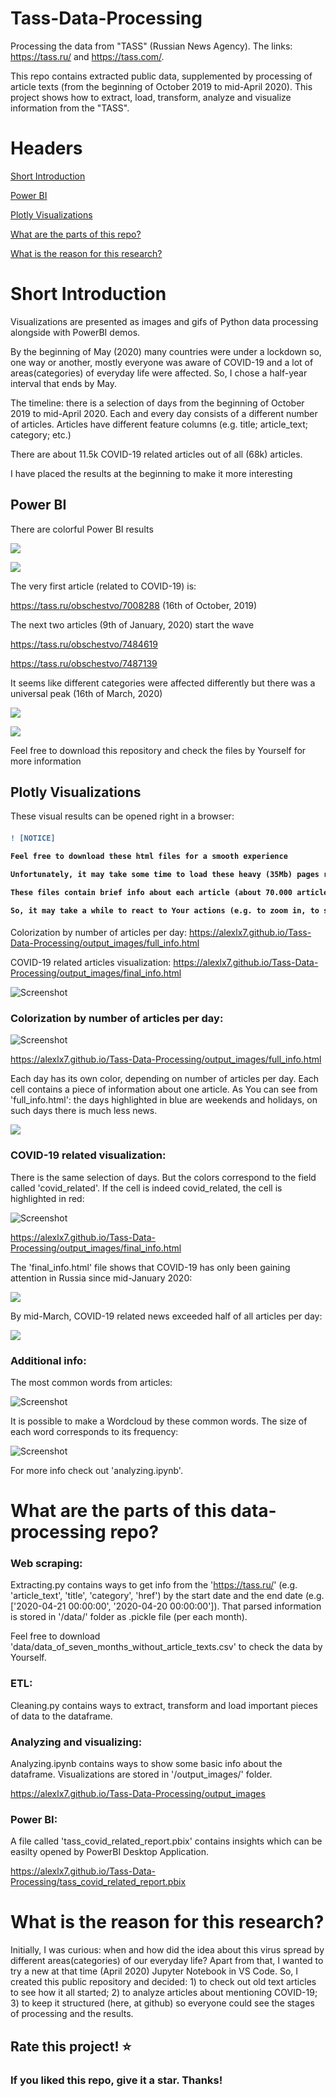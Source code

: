# Tass-Data-Processing

Processing the data from "TASS" (Russian News Agency). The links: https://tass.ru/ and https://tass.com/.

This repo contains extracted public data, supplemented by processing of article texts (from the beginning of October 2019 to mid-April 2020). This project shows how to extract, load, transform, analyze and visualize information from the "TASS".

# Headers

[Short Introduction](#Introduction)

[Power BI](#Power_BI)

[Plotly Visualizations](#Plotly)

[What are the parts of this repo?](#What_are_the_parts_of_this_repo)

[What is the reason for this research?](#What_is_the_reason_for_this_research)


<a name="Introduction"></a>

# Short Introduction

Visualizations are presented as images and gifs of Python data processing alongside with PowerBI demos.

By the beginning of May (2020) many countries were under a lockdown so, one way or another, mostly everyone was aware of COVID-19 and a lot of areas(categories) of everyday life were affected. So, I chose a half-year interval that ends by May. 

The timeline: there is a selection of days from the beginning of October 2019 to mid-April 2020. Each and every day consists of a different number of articles. Articles have different feature columns (e.g. title; article_text; category; etc.)

There are about 11.5k COVID-19 related articles out of all (68k) articles.

I have placed the results at the beginning to make it more interesting


<a name="Power_BI"></a>

## Power BI

There are colorful Power BI results

![](/output_images/power_bi_distinct_0.gif)

![](/output_images/power_bi_general_0.gif)

The very first article (related to COVID-19) is: 

https://tass.ru/obschestvo/7008288 (16th of October, 2019)

The next two articles (9th of January, 2020) start the wave

https://tass.ru/obschestvo/7484619

https://tass.ru/obschestvo/7487139

It seems like different categories were affected differently but there was a universal peak (16th of March, 2020)

![](/output_images/power_bi_general_2.gif)

![](/output_images/power_bi_distinct_2.gif)

Feel free to download this repository and check the files by Yourself for more information




<a name="Plotly"></a>

## Plotly Visualizations

These visual results can be opened right in a browser:

<h4>

```diff
! [NOTICE] 

Feel free to download these html files for a smooth experience

Unfortunately, it may take some time to load these heavy (35Mb) pages right in a browser. 

These files contain brief info about each article (about 70.000 articles),

So, it may take a while to react to Your actions (e.g. to zoom in, to show info about an article; etc.)

```

</h4>

Colorization by number of articles per day:
https://alexlx7.github.io/Tass-Data-Processing/output_images/full_info.html

COVID-19 related articles visualization:
https://alexlx7.github.io/Tass-Data-Processing/output_images/final_info.html

![Screenshot](/output_images/demo_img_2.png)


### Colorization by number of articles per day:

![Screenshot](/output_images/demo_img_0.png)

https://alexlx7.github.io/Tass-Data-Processing/output_images/full_info.html

Each day has its own color, depending on number of articles per day. Each cell contains a piece of information about one article.
As You can see from 'full_info.html': the days highlighted in blue are weekends and holidays, on such days there is much less news.

![](/output_images/gif_holidays.gif)


### COVID-19 related visualization:

There is the same selection of days. But the colors correspond to the field called 'covid_related'.
If the cell is indeed covid_related, the cell is highlighted in red:

![Screenshot](/output_images/demo_img_3.png)

https://alexlx7.github.io/Tass-Data-Processing/output_images/final_info.html

The 'final_info.html' file shows that COVID-19 has only been gaining attention in Russia since mid-January 2020:

![](/output_images/gif_zoom_in_january.gif)

By mid-March, COVID-19 related news exceeded half of all articles per day:

![](/output_images/gif_zoom_in_march.gif)


### Additional info:

The most common words from articles:

![Screenshot](output_images/most_common_words.png)

It is possible to make a Wordcloud by these common words. The size of each word corresponds to its frequency:

![Screenshot](output_images/wordcloud_0.png)


For more info check out 'analyzing.ipynb'.

<a name="What_are_the_parts_of_this_repo"></a>

# What are the parts of this data-processing repo?

### Web scraping:

Extracting.py contains ways to get info from the 'https://tass.ru/' (e.g. 'article_text', 'title', 'category', 'href') by the start date and the end date (e.g. ['2020-04-21 00:00:00', '2020-04-20 00:00:00']).
That parsed information is stored in '/data/' folder as .pickle file (per each month).

Feel free to download 'data/data_of_seven_months_without_article_texts.csv' to check the data by Yourself.

### ETL:

Cleaning.py contains ways to extract, transform and load important pieces of data to the dataframe.

### Analyzing and visualizing:

Analyzing.ipynb contains ways to show some basic info about the dataframe.
Visualizations are stored in '/output_images/' folder.

https://alexlx7.github.io/Tass-Data-Processing/output_images

### Power BI:

A file called 'tass_covid_related_report.pbix' contains insights which can be easilty opened by PowerBI Desktop Application.

https://alexlx7.github.io/Tass-Data-Processing/tass_covid_related_report.pbix

<a name="What_is_the_reason_for_this_research"></a>

# What is the reason for this research?

Initially, I was curious: when and how did the idea about this virus spread by different areas(categories) of our everyday life? Apart from that, I wanted to try a new at that time (April 2020) Jupyter Notebook in VS Code. So, I created this public repository and decided: 1) to check out old text articles to see how it all started; 2) to analyze articles about mentioning COVID-19; 3) to keep it structured (here, at github) so everyone could see the stages of processing and the results.


## Rate this project! :star:
### If you liked this repo, give it a star. Thanks!